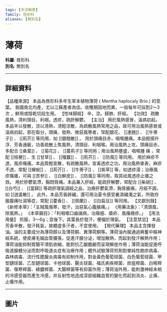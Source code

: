 ```yaml
---
tags: [辛涼解表]
family: 唇形科
aliases: [無別名]
---
```


# 薄荷

**科屬**: 唇形科  
**別名**: 無別名  

---

## 詳細資料
【品種來源】
本品為唇形科多年生草本植物薄荷 (
Mentha haplocaly
Brio.) 的莖葉。
我國南北均產，尤以江蘇產者為佳。收穫期因地而異，一般每年可採割2～3次 ，鮮用或陰乾切段生用。
【性味歸經】
辛，涼。歸肺、肝經。
【功效】
疏散風熱，清利頭目，利咽，透疹，疏肝解鬱。
【主治】
用於風熱感冒，溫病初起。本品辛以發散，涼以清熱，清輕涼散，為疏散風熱常用之品，故可用治風熱感冒或溫病初起，邪在衛分，頭痛、發熱、微惡風寒者，常配銀花、 [[連翹]] 、 [[牛蒡子]] 、 [[荊芥]] 等同用，如 [[銀翹散]] 。
用於頭痛目赤，咽喉腫痛。本品輕揚升浮、芳香通竅，功善疏散上焦風熱，清頭目、利咽喉。用治風熱上攻，頭痛目赤，多配合 [[桑葉]] 、 [[菊花]] 、 [[蔓荊子]] 等同用；用治風熱壅盛，咽喉腫 痛 ，常配 [[桔梗]] 、生 [[甘草]] 、 [[殭蠶]] 、 [[荊芥]] 、 [[防風]] 等同用。
用於麻疹不透，風疹瘙癢。本品質輕宣散，有疏散風熱，宣毒透疹之功，用治風熱束表，麻疹不透，常配 [[蟬蛻]] 、 [[荊芥]] 、 [[牛蒡子]] 、 [[紫草]] 等，如透疹湯；治療風疹瘙癢，可與 [[苦參]] 、 [[白鮮皮]] 、 [[防風]] 等同用，取其祛風透疹止癢之效。
用於肝鬱氣滯，胸悶脅痛。本品兼入肝經，能疏肝解鬱，常配合 [[柴胡]] 、 [[白芍]] 、 [[當歸]] 等疏肝理氣調經之品，治療肝鬱氣滯，胸脅脹痛，月經不調，如 [[逍遙散]] 。
此外，本品芳香辟穢，還可用治夏令感受暑濕穢濁之氣，所致痧脹腹痛吐瀉等症，常配 [[藿香]] 、 [[佩蘭]] 、 [[白扁豆]] 等同用。
【文獻別錄】
《新修本草》：「主賊風傷寒，發汗，治惡氣心腹脹痛。」
《用藥法象》：「清頭風，除風熱。」
《本草鋼目》：「利咽喉口齒諸病，治瘰癧、瘡疥、風瘙癮疹。」
【用法用量】
煎服，3～6g；宜後下。其葉長於發汗，梗偏於理氣。
【注意禁忌】
本品芳香辛散，發汗耗氣，故體虛多汗者，不宜使用。
【現代藥理】
本品主含揮發油。油的主要成分為薄荷醇以及薄荷酮、異薄荷酮等。薄荷油內服通過興奮中樞神經系統，使皮膚毛細血管擴張，促進汗腺分泌，增加散熱，而起到發汗解熱作用；薄荷油能抑制胃腸平滑肌收縮，能對抗乙酸膽鹼而呈現解痙作用；薄荷油能促進呼吸道腺體分泌而對呼吸道炎症有治療作用；體外試驗薄荷煎劑對單純性皰疹病毒、森林病毒、流行性腮腺炎病毒有抑制作用，對金黃色葡萄球菌、白色葡萄球菌、甲型鏈球菌、乙型鏈球菌、卡他球菌、腸炎球菌、福氏痢疾桿菌、炭疽桿菌、白喉桿菌、傷寒桿菌、綠膿桿菌、大腸桿菌等有抑菌作用；薄荷油外用，能刺激神經末梢的冷感受器而產生冷感，并反射性地造成深部組織血管的變化而起到消炎、止痛、止癢作用。

---

## 圖片
